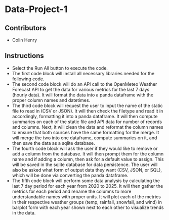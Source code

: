 # Data-Project-1

## Contributors
* Colin Henry

## Instructions
* Select the Run All button to execute the code.
* The first code block will install all necessary libraries needed for the following code.
* The second code block will do an API call to the OpenMeteo Weather Forecast API to get the data for various metrics for the last 7 days (hourly data). It will format the data into a panda dataframe with the proper column names and datetimes.
* The third code block will request the user to input the name of the static file to read in (CSV or JSON). It will then check the filetype and read it in accordingly, formatting it into a panda dataframe. It will then compute summaries on each of the static file and API data for number of records and columns. Next, it will clean the data and reformat the column names to ensure that both sources have the same formatting for the merge. It will merge the two into one dataframe, compute summaries on it, and then save the data as a sqlite database.
* The fourth code block will ask the user if they would like to remove or add a column from the database. It will then prompt them for the column name and if adding a column, then ask for a default value to assign. This will be saved in the sqlite database for data persistence. The user will also be asked what form of output data they want (CSV, JSON, or SQL), which will be done via converting the panda dataframe.
* The fifth code block will perform some data analysis by calculating the last 7 day period for each year from 2020 to 2025. It will then gather the metrics for each period and rename the columns to more understandable names with proper units. It will plot each of the metrics in their respective weather groups (temp, rainfall, snowfall, and wind) in barplot form with each year shown next to each other to visualize trends in the data.
